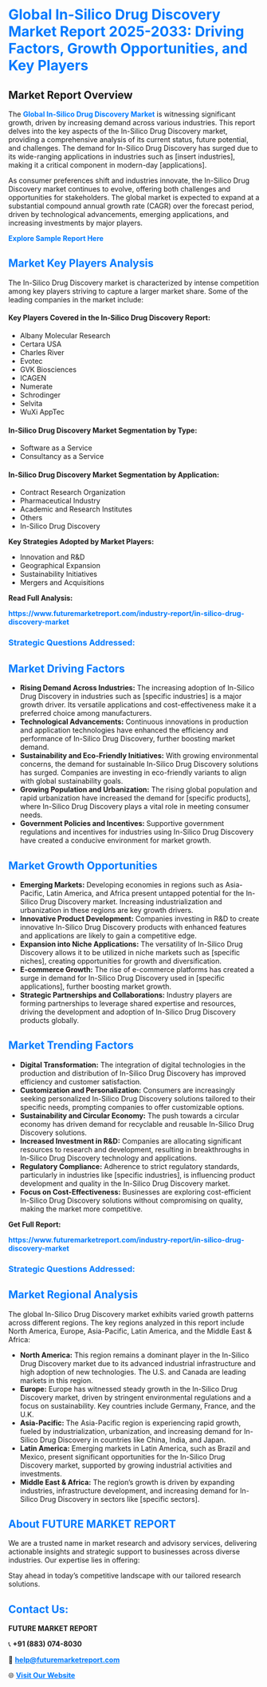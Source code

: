 <h1 style="color: #007BFF;">Global In-Silico Drug Discovery Market Report 2025-2033: Driving Factors, Growth Opportunities, and Key Players</h1>

<section id="overview">
<h2>Market Report Overview</h2>
<p>The <a href="https://www.futuremarketreport.com/industry-report/in-silico-drug-discovery-market" style="color: #007BFF; text-decoration: none;"><strong>Global In-Silico Drug Discovery Market</strong></a> is witnessing significant growth, driven by increasing demand across various industries. This report delves into the key aspects of the In-Silico Drug Discovery market, providing a comprehensive analysis of its current status, future potential, and challenges. The demand for In-Silico Drug Discovery has surged due to its wide-ranging applications in industries such as [insert industries], making it a critical component in modern-day [applications].</p>
<p>As consumer preferences shift and industries innovate, the In-Silico Drug Discovery market continues to evolve, offering both challenges and opportunities for stakeholders. The global market is expected to expand at a substantial compound annual growth rate (CAGR) over the forecast period, driven by technological advancements, emerging applications, and increasing investments by major players.</p>
</section>

<section id="overview">
<p><a href="https://www.futuremarketreport.com/request-sample/reportId=123898" style="color: #007BFF; text-decoration: none;"><strong>Explore Sample Report Here</strong></a></p>
</section>

<section id="key-players">
<h2 style="color: #007BFF;">Market Key Players Analysis</h2>
<p>The In-Silico Drug Discovery market is characterized by intense competition among key players striving to capture a larger market share. Some of the leading companies in the market include:</p>
<h4>Key Players Covered in the In-Silico Drug Discovery Report:</h4>
<ul><li>Albany Molecular Research</li><li>Certara USA</li><li>Charles River</li><li>Evotec</li><li>GVK Biosciences</li><li>ICAGEN</li><li>Numerate</li><li>Schrodinger</li><li>Selvita</li><li>WuXi AppTec</li></ul>
<h4>In-Silico Drug Discovery Market Segmentation by Type:</h4>
<ul><li>Software as a Service</li><li>Consultancy as a Service</li></ul>

<h4>In-Silico Drug Discovery Market Segmentation by Application:</h4>
<ul><li>Contract Research Organization</li><li>Pharmaceutical Industry</li><li>Academic and Research Institutes</li><li>Others</li><li>In-Silico Drug Discovery</li></ul>
<p><strong>Key Strategies Adopted by Market Players:</strong></p>
<ul>
<li>Innovation and R&D</li>
<li>Geographical Expansion</li>
<li>Sustainability Initiatives</li>
<li>Mergers and Acquisitions</li>
</ul>
</section>

<section>
<p><strong>Read Full Analysis: </strong></p><a href="https://www.futuremarketreport.com/industry-report/in-silico-drug-discovery-market" style="color: #007BFF; text-decoration: none;"><strong>https://www.futuremarketreport.com/industry-report/in-silico-drug-discovery-market</strong></a>
<h3 style="color: #007BFF;">Strategic Questions Addressed:</h3>
</section>

<section id="driving-factors">
<h2 style="color: #007BFF;">Market Driving Factors</h2>
<ul>
<li><strong>Rising Demand Across Industries:</strong> The increasing adoption of In-Silico Drug Discovery in industries such as [specific industries] is a major growth driver. Its versatile applications and cost-effectiveness make it a preferred choice among manufacturers.</li>
<li><strong>Technological Advancements:</strong> Continuous innovations in production and application technologies have enhanced the efficiency and performance of In-Silico Drug Discovery, further boosting market demand.</li>
<li><strong>Sustainability and Eco-Friendly Initiatives:</strong> With growing environmental concerns, the demand for sustainable In-Silico Drug Discovery solutions has surged. Companies are investing in eco-friendly variants to align with global sustainability goals.</li>
<li><strong>Growing Population and Urbanization:</strong> The rising global population and rapid urbanization have increased the demand for [specific products], where In-Silico Drug Discovery plays a vital role in meeting consumer needs.</li>
<li><strong>Government Policies and Incentives:</strong> Supportive government regulations and incentives for industries using In-Silico Drug Discovery have created a conducive environment for market growth.</li>
</ul>
</section>

<section id="growth-opportunities">
<h2 style="color: #007BFF;">Market Growth Opportunities</h2>
<ul>
<li><strong>Emerging Markets:</strong> Developing economies in regions such as Asia-Pacific, Latin America, and Africa present untapped potential for the In-Silico Drug Discovery market. Increasing industrialization and urbanization in these regions are key growth drivers.</li>
<li><strong>Innovative Product Development:</strong> Companies investing in R&D to create innovative In-Silico Drug Discovery products with enhanced features and applications are likely to gain a competitive edge.</li>
<li><strong>Expansion into Niche Applications:</strong> The versatility of In-Silico Drug Discovery allows it to be utilized in niche markets such as [specific niches], creating opportunities for growth and diversification.</li>
<li><strong>E-commerce Growth:</strong> The rise of e-commerce platforms has created a surge in demand for In-Silico Drug Discovery used in [specific applications], further boosting market growth.</li>
<li><strong>Strategic Partnerships and Collaborations:</strong> Industry players are forming partnerships to leverage shared expertise and resources, driving the development and adoption of In-Silico Drug Discovery products globally.</li>
</ul>
</section>

<section id="trending-factors">
<h2 style="color: #007BFF;">Market Trending Factors</h2>
<ul>
<li><strong>Digital Transformation:</strong> The integration of digital technologies in the production and distribution of In-Silico Drug Discovery has improved efficiency and customer satisfaction.</li>
<li><strong>Customization and Personalization:</strong> Consumers are increasingly seeking personalized In-Silico Drug Discovery solutions tailored to their specific needs, prompting companies to offer customizable options.</li>
<li><strong>Sustainability and Circular Economy:</strong> The push towards a circular economy has driven demand for recyclable and reusable In-Silico Drug Discovery solutions.</li>
<li><strong>Increased Investment in R&D:</strong> Companies are allocating significant resources to research and development, resulting in breakthroughs in In-Silico Drug Discovery technology and applications.</li>
<li><strong>Regulatory Compliance:</strong> Adherence to strict regulatory standards, particularly in industries like [specific industries], is influencing product development and quality in the In-Silico Drug Discovery market.</li>
<li><strong>Focus on Cost-Effectiveness:</strong> Businesses are exploring cost-efficient In-Silico Drug Discovery solutions without compromising on quality, making the market more competitive.</li>
</ul>
</section>

<section>
<p><strong>Get Full Report: </strong></p><a href="https://www.futuremarketreport.com/industry-report/in-silico-drug-discovery-market" style="color: #007BFF; text-decoration: none;"><strong>https://www.futuremarketreport.com/industry-report/in-silico-drug-discovery-market</strong></a>
<h3 style="color: #007BFF;">Strategic Questions Addressed:</h3>
</section>


<section id="regional-analysis">
<h2 style="color: #007BFF;">Market Regional Analysis</h2>
<p>The global In-Silico Drug Discovery market exhibits varied growth patterns across different regions. The key regions analyzed in this report include North America, Europe, Asia-Pacific, Latin America, and the Middle East & Africa:</p>
<ul>
<li><strong>North America:</strong> This region remains a dominant player in the In-Silico Drug Discovery market due to its advanced industrial infrastructure and high adoption of new technologies. The U.S. and Canada are leading markets in this region.</li>
<li><strong>Europe:</strong> Europe has witnessed steady growth in the In-Silico Drug Discovery market, driven by stringent environmental regulations and a focus on sustainability. Key countries include Germany, France, and the U.K.</li>
<li><strong>Asia-Pacific:</strong> The Asia-Pacific region is experiencing rapid growth, fueled by industrialization, urbanization, and increasing demand for In-Silico Drug Discovery in countries like China, India, and Japan.</li>
<li><strong>Latin America:</strong> Emerging markets in Latin America, such as Brazil and Mexico, present significant opportunities for the In-Silico Drug Discovery market, supported by growing industrial activities and investments.</li>
<li><strong>Middle East & Africa:</strong> The region’s growth is driven by expanding industries, infrastructure development, and increasing demand for In-Silico Drug Discovery in sectors like [specific sectors].</li>
</ul>
</section>

<footer>
<h2 style="color: #007BFF;">About FUTURE MARKET REPORT</h2>
<p>We are a trusted name in market research and advisory services, delivering actionable insights and strategic support to businesses across diverse industries. Our expertise lies in offering:</p>

<p>Stay ahead in today’s competitive landscape with our tailored research solutions.</p>

<h2 style="color: #007BFF;">Contact Us:</h2>
<p><strong>FUTURE MARKET REPORT</strong></p>
<p>📞 <strong>+91 (883) 074-8030</strong></p>
<p>📧 <strong><a href="mailto:help@futuremarketreport.com" style="color: #007BFF;">help@futuremarketreport.com</a></strong></p>
<p>🌐 <strong><a href="https://www.futuremarketreport.com/" style="color: #007BFF;">Visit Our Website</a></strong></p>
</footer>